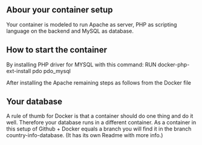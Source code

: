 ## Abour your container setup

Your container is modeled to run Apache as server, PHP as scripting language on the backend and MySQL as database.

## How to start the container
By installing PHP driver for MYSQL with this command: RUN docker-php-ext-install pdo pdo_mysql

After installing the Apache remaining steps as follows from the Docker file

## Your database

A rule of thumb for Docker is that a container should do one thing and do it well. Therefore your database runs in a different container. As a container in this setup of Github + Docker equals a branch you will find it in the branch country-info-database. (It has its own Readme with more info.) 

